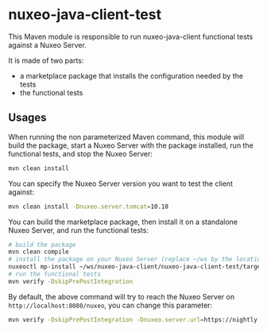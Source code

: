 # nuxeo-java-client-test

This Maven module is responsible to run nuxeo-java-client functional tests against a Nuxeo Server.

It is made of two parts:
- a marketplace package that installs the configuration needed by the tests
- the functional tests

## Usages

When running the non parameterized Maven command, this module will build the package, start a Nuxeo Server with the
package installed, run the functional tests, and stop the Nuxeo Server:

```bash
mvn clean install
```

You can specify the Nuxeo Server version you want to test the client against:

```bash
mvn clean install -Dnuxeo.server.tomcat=10.10
```

You can build the marketplace package, then install it on a standalone Nuxeo Server, and run the functional tests:

```bash
# build the package
mvn clean compile
# install the package on your Nuxeo Server (replace ~/ws by the location of the repository on your computer)
nuxeoctl mp-install ~/ws/nuxeo-java-client/nuxeo-java-client-test/target/nuxeo-java-client-test-*.zip
# run the functional tests
mvn verify -DskipPrePostIntegration
```

By default, the above command will try to reach the Nuxeo Server on `http://localhost:8080/nuxeo`, you can change this parameter:

```bash
mvn verify -DskipPrePostIntegration -Dnuxeo.server.url=https://nightly.nuxeo.com/nuxeo
```
